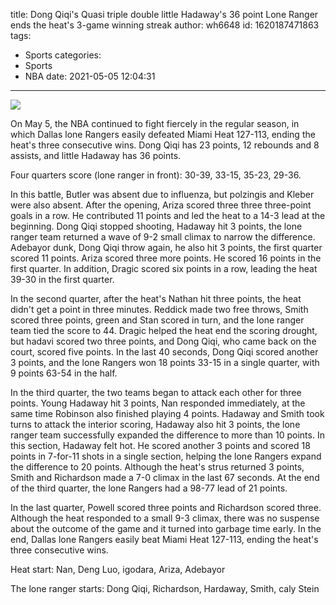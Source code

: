 title: Dong Qiqi's Quasi triple double little Hadaway's 36 point Lone Ranger ends the heat's 3-game winning streak
author: wh6648
id: 1620187471863
tags: 
- Sports
categories: 
- Sports
- NBA
date: 2021-05-05 12:04:31
---
![](https://p6.itc.cn/q_70/images01/20210505/8a6676420e824fdaa19a4a9af90d17c6.jpeg)


On May 5, the NBA continued to fight fiercely in the regular season, in which Dallas lone Rangers easily defeated Miami Heat 127-113, ending the heat's three consecutive wins. Dong Qiqi has 23 points, 12 rebounds and 8 assists, and little Hadaway has 36 points.

Four quarters score (lone ranger in front): 30-39, 33-15, 35-23, 29-36.

In this battle, Butler was absent due to influenza, but polzingis and Kleber were also absent. After the opening, Ariza scored three three three-point goals in a row. He contributed 11 points and led the heat to a 14-3 lead at the beginning. Dong Qiqi stopped shooting, Hadaway hit 3 points, the lone ranger team returned a wave of 9-2 small climax to narrow the difference. Adebayor dunk, Dong Qiqi throw again, he also hit 3 points, the first quarter scored 11 points. Ariza scored three more points. He scored 16 points in the first quarter. In addition, Dragic scored six points in a row, leading the heat 39-30 in the first quarter.

In the second quarter, after the heat's Nathan hit three points, the heat didn't get a point in three minutes. Reddick made two free throws, Smith scored three points, green and Stan scored in turn, and the lone ranger team tied the score to 44. Dragic helped the heat end the scoring drought, but hadavi scored two three points, and Dong Qiqi, who came back on the court, scored five points. In the last 40 seconds, Dong Qiqi scored another 3 points, and the lone Rangers won 18 points 33-15 in a single quarter, with 9 points 63-54 in the half.

In the third quarter, the two teams began to attack each other for three points. Young Hadaway hit 3 points, Nan responded immediately, at the same time Robinson also finished playing 4 points. Hadaway and Smith took turns to attack the interior scoring, Hadaway also hit 3 points, the lone ranger team successfully expanded the difference to more than 10 points. In this section, Hadaway felt hot. He scored another 3 points and scored 18 points in 7-for-11 shots in a single section, helping the lone Rangers expand the difference to 20 points. Although the heat's strus returned 3 points, Smith and Richardson made a 7-0 climax in the last 67 seconds. At the end of the third quarter, the lone Rangers had a 98-77 lead of 21 points.

In the last quarter, Powell scored three points and Richardson scored three. Although the heat responded to a small 9-3 climax, there was no suspense about the outcome of the game and it turned into garbage time early. In the end, Dallas lone Rangers easily beat Miami Heat 127-113, ending the heat's three consecutive wins.

Heat start: Nan, Deng Luo, igodara, Ariza, Adebayor

The lone ranger starts: Dong Qiqi, Richardson, Hardaway, Smith, caly Stein

